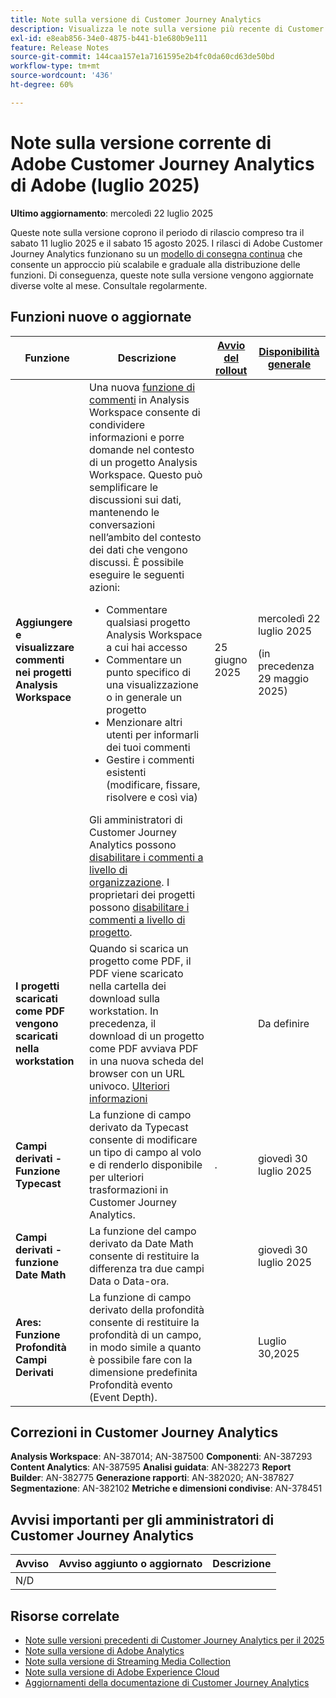 ```yaml
---
title: Note sulla versione di Customer Journey Analytics
description: Visualizza le note sulla versione più recente di Customer Journey Analytics
exl-id: e8eab856-34e0-4875-b441-b1e680b9e111
feature: Release Notes
source-git-commit: 144caa157e1a7161595e2b4fc0da60cd63de50bd
workflow-type: tm+mt
source-wordcount: '436'
ht-degree: 60%

---
```


# Note sulla versione corrente di Adobe Customer Journey Analytics di Adobe (luglio 2025)

**Ultimo aggiornamento**: mercoledì 22 luglio 2025


Queste note sulla versione coprono il periodo di rilascio compreso tra il sabato 11 luglio 2025 e il sabato 15 agosto 2025. I rilasci di Adobe Customer Journey Analytics funzionano su un [modello di consegna continua](releases.md) che consente un approccio più scalabile e graduale alla distribuzione delle funzioni. Di conseguenza, queste note sulla versione vengono aggiornate diverse volte al mese. Consultale regolarmente.

## Funzioni nuove o aggiornate

| Funzione | Descrizione | [Avvio del rollout](releases.md) | [Disponibilità generale](releases.md) |
| ----------- | ---------- | ------- | ---- |
| **Aggiungere e visualizzare commenti nei progetti Analysis Workspace** | Una nuova [funzione di commenti](https://experienceleague.adobe.com/it/docs/analytics-platform/using/cja-workspace/build-workspace-project/comment-projects) in Analysis Workspace consente di condividere informazioni e porre domande nel contesto di un progetto Analysis Workspace. Questo può semplificare le discussioni sui dati, mantenendo le conversazioni nell’ambito del contesto dei dati che vengono discussi. È possibile eseguire le seguenti azioni: <ul><li>Commentare qualsiasi progetto Analysis Workspace a cui hai accesso</li><li>Commentare un punto specifico di una visualizzazione o in generale un progetto</li><li>Menzionare altri utenti per informarli dei tuoi commenti</li><li>Gestire i commenti esistenti (modificare, fissare, risolvere e così via)</li></ul>Gli amministratori di Customer Journey Analytics possono [disabilitare i commenti a livello di organizzazione](https://experienceleague.adobe.com/it/docs/analytics-platform/using/cja-workspace/user-preferences#ims-organization-preferences). I proprietari dei progetti possono [disabilitare i commenti a livello di progetto](https://experienceleague.adobe.com/it/docs/analytics-platform/using/cja-workspace/build-workspace-project/create-projects). | 25 giugno 2025 | mercoledì 22 luglio 2025 <p>(in precedenza 29 maggio 2025)</p> |
| **I progetti scaricati come PDF vengono scaricati nella workstation** | Quando si scarica un progetto come PDF, il PDF viene scaricato nella cartella dei download sulla workstation. In precedenza, il download di un progetto come PDF avviava PDF in una nuova scheda del browser con un URL univoco. [Ulteriori informazioni](https://experienceleague.adobe.com/en/docs/analytics-platform/using/cja-workspace/export/download-send) | | Da definire |
| **Campi derivati - Funzione Typecast** | La funzione di campo derivato da Typecast consente di modificare un tipo di campo al volo e di renderlo disponibile per ulteriori trasformazioni in Customer Journey Analytics. | . | giovedì 30 luglio 2025 |
| **Campi derivati - funzione Date Math** | La funzione del campo derivato da Date Math consente di restituire la differenza tra due campi Data o Data-ora. | | giovedì 30 luglio 2025 |
| **Ares: Funzione Profondità Campi Derivati** | La funzione di campo derivato della profondità consente di restituire la profondità di un campo, in modo simile a quanto è possibile fare con la dimensione predefinita Profondità evento (Event Depth). |  | Luglio 30,2025 |

## Correzioni in Customer Journey Analytics

**Analysis Workspace**: AN-387014; AN-387500
**Componenti**: AN-387293
**Content Analytics**: AN-387595
**Analisi guidata**: AN-382273
**Report Builder**: AN-382775
**Generazione rapporti**: AN-382020; AN-387827
**Segmentazione**: AN-382102
**Metriche e dimensioni condivise**: AN-378451


## Avvisi importanti per gli amministratori di Customer Journey Analytics

| Avviso | Avviso aggiunto o aggiornato | Descrizione |
| --- | --- | --- |
| N/D | | |

## Risorse correlate

* [Note sulle versioni precedenti di Customer Journey Analytics per il 2025](/help/release-notes/2025.md)
* [Note sulla versione di Adobe Analytics](https://experienceleague.adobe.com/docs/analytics/release-notes/latest.html?lang=it)
* [Note sulla versione di Streaming Media Collection](https://experienceleague.adobe.com/docs/media-analytics/using/additional-resources/release-notes.html?lang=it)
* [Note sulla versione di Adobe Experience Cloud](https://experienceleague.adobe.com/docs/release-notes/experience-cloud/current.html?lang=it)
* [Aggiornamenti della documentazione di Customer Journey Analytics](/help/release-notes/doc-changes.md)

